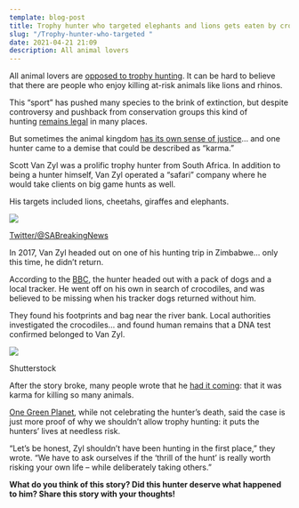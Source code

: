 ```yaml
---
template: blog-post
title: Trophy hunter who targeted elephants and lions gets eaten by crocodiles
slug: "/Trophy-hunter-who-targeted "
date: 2021-04-21 21:09
description: All animal lovers
---
```

All animal lovers are [opposed to trophy hunting](https://www.theanimalclub.net/wildlife/ricky-gervais-speaks-out-against-trophy-hunting-calling-it-humanity-at-its-very-worst/). It can be hard to believe that there are people who enjoy killing at-risk animals like lions and rhinos.

This “sport” has pushed many species to the brink of extinction, but despite controversy and pushback from conservation groups this kind of hunting [remains legal](https://www.theanimalclub.net/wildlife/trump-administration-reverses-alaska-wildlife-protections-makes-it-legal-to-hunt-bear-and-wolf-cubs/) in many places.

But sometimes the animal kingdom [has its own sense of justice](https://www.theanimalclub.net/wildlife/suspected-rhino-poacher-killed-by-elephant-then-eaten-by-a-pride-of-lions/)… and one hunter came to a demise that could be described as “karma.”

Scott Van Zyl was a prolific trophy hunter from South Africa. In addition to being a hunter himself, Van Zyl operated a “safari” company where he would take clients on big game hunts as well.

His targets included lions, cheetahs, giraffes and elephants.

![](/assets/safe_image-3-.jpg)

[Twitter/@SABreakingNews](https://twitter.com/SABreakingNews/status/851395213058863104/photo/1)

In 2017, Van Zyl headed out on one of his hunting trip in Zimbabwe… only this time, he didn’t return.

According to the [BBC](https://www.bbc.com/news/world-africa-39658126), the hunter headed out with a pack of dogs and a local tracker. He went off on his own in search of crocodiles, and was believed to be missing when his tracker dogs returned without him.

They found his footprints and bag near the river bank. Local authorities investigated the crocodiles… and found human remains that a DNA test confirmed belonged to Van Zyl.

![](https://www.theanimalclub.net/wp-content/uploads/sites/3/2020/07/shutterstock_476832958.jpg)

Shutterstock

After the story broke, many people wrote that he [had it coming](https://www.theanimalclub.net/wildlife/elephants-charge-hunter-after-one-is-shot/): that it was karma for killing so many animals.

[One Green Planet](https://www.onegreenplanet.org/news/trophy-hunter-who-got-eaten-by-crocodiles/), while not celebrating the hunter’s death, said the case is just more proof of why we shouldn’t allow trophy hunting: it puts the hunters’ lives at needless risk.

“Let’s be honest, Zyl shouldn’t have been hunting in the first place,” they wrote. “We have to ask ourselves if the ‘thrill of the hunt’ is really worth risking your own life – while deliberately taking others.”

**What do you think of this story? Did this hunter deserve what happened to him? Share this story with your thoughts!**